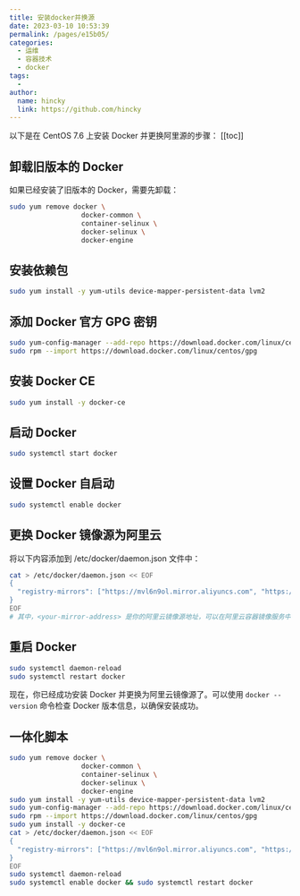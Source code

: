 ```yaml
---
title: 安装docker并换源
date: 2023-03-10 10:53:39
permalink: /pages/e15b05/
categories:
  - 运维
  - 容器技术
  - docker
tags:
  - 
author: 
  name: hincky
  link: https://github.com/hincky
---
```

以下是在 CentOS 7.6 上安装 Docker 并更换阿里源的步骤：
[[toc]]

## 卸载旧版本的 Docker
如果已经安装了旧版本的 Docker，需要先卸载：

```sh
sudo yum remove docker \
                  docker-common \
                  container-selinux \
                  docker-selinux \
                  docker-engine
```

## 安装依赖包

```sh
sudo yum install -y yum-utils device-mapper-persistent-data lvm2
```

## 添加 Docker 官方 GPG 密钥
```sh
sudo yum-config-manager --add-repo https://download.docker.com/linux/centos/docker-ce.repo
sudo rpm --import https://download.docker.com/linux/centos/gpg
```

## 安装 Docker CE
```sh
sudo yum install -y docker-ce
```

## 启动 Docker
```sh
sudo systemctl start docker
```

## 设置 Docker 自启动
```sh
sudo systemctl enable docker
```

## 更换 Docker 镜像源为阿里云
将以下内容添加到 /etc/docker/daemon.json 文件中：

```sh
cat > /etc/docker/daemon.json << EOF
{
  "registry-mirrors": ["https://mvl6n9ol.mirror.aliyuncs.com", "https://dockerhub.azk8s.cn","https://registry.docker-cn.com","https://hub-mirror.c.163.com"]
}
EOF
# 其中，<your-mirror-address> 是你的阿里云镜像源地址，可以在阿里云容器镜像服务中查看。
```

## 重启 Docker
```sh
sudo systemctl daemon-reload
sudo systemctl restart docker
```

现在，你已经成功安装 Docker 并更换为阿里云镜像源了。可以使用 `docker --version` 命令检查 Docker 版本信息，以确保安装成功。

## 一体化脚本

```sh
sudo yum remove docker \
                  docker-common \
                  container-selinux \
                  docker-selinux \
                  docker-engine
sudo yum install -y yum-utils device-mapper-persistent-data lvm2
sudo yum-config-manager --add-repo https://download.docker.com/linux/centos/docker-ce.repo
sudo rpm --import https://download.docker.com/linux/centos/gpg
sudo yum install -y docker-ce
cat > /etc/docker/daemon.json << EOF
{
  "registry-mirrors": ["https://mvl6n9ol.mirror.aliyuncs.com", "https://dockerhub.azk8s.cn","https://registry.docker-cn.com","https://hub-mirror.c.163.com"]
}
EOF
sudo systemctl daemon-reload
sudo systemctl enable docker && sudo systemctl restart docker
```